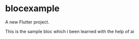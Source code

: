 # blocexample

A new Flutter project.

This is the sample bloc which i been learned with the help of ai

